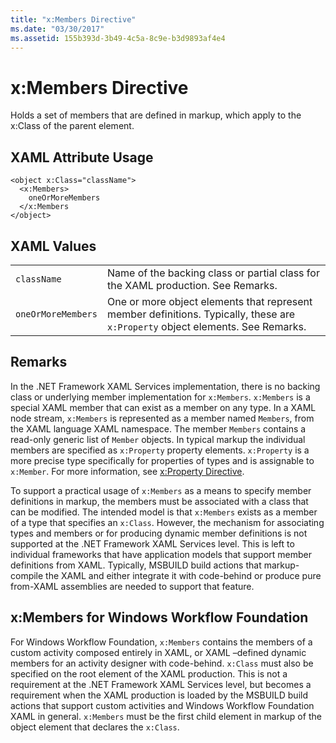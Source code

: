 ```yaml
---
title: "x:Members Directive"
ms.date: "03/30/2017"
ms.assetid: 155b393d-3b49-4c5a-8c9e-b3d9893af4e4
---
```

# x:Members Directive
Holds a set of members that are defined in markup, which apply to the x:Class of the parent element.  
  
## XAML Attribute Usage  
  
```  
<object x:Class="className">  
  <x:Members>  
    oneOrMoreMembers  
  </x:Members  
</object>  
```  
  
## XAML Values  
  
|||  
|-|-|  
|`className`|Name of the backing class or partial class for the XAML production. See Remarks.|  
|`oneOrMoreMembers`|One or more object elements that represent member definitions. Typically, these are `x:Property` object elements. See Remarks.|  
  
## Remarks  
 In the .NET Framework XAML Services implementation, there is no backing class or underlying member implementation for `x:Members`. `x:Members` is a special XAML member that can exist as a member on any type. In a XAML node stream, `x:Members` is represented as a member named `Members`, from the XAML language XAML namespace. The member `Members` contains a read-only generic list of `Member` objects. In typical markup the individual members are specified as `x:Property` property elements. `x:Property` is a more precise type specifically for properties of types and is assignable to `x:Member`. For more information, see [x:Property Directive](x-property-directive.md).  
  
 To support a practical usage of `x:Members` as a means to specify member definitions in markup, the members must be associated with a class that can be modified. The intended model is that `x:Members` exists as a member of a type that specifies an `x:Class`. However, the mechanism for associating types and members or for producing dynamic member definitions is not supported at the .NET Framework XAML Services level. This is left to individual frameworks that have application models that support member definitions from XAML. Typically, MSBUILD build actions that markup-compile the XAML and either integrate it with code-behind or produce pure from-XAML assemblies are needed to support that feature.  
  
## x:Members for Windows Workflow Foundation  
 For Windows Workflow Foundation, `x:Members` contains the members of a custom activity composed entirely in XAML, or XAML –defined dynamic members for an activity designer with code-behind. `x:Class` must also be specified on the root element of the XAML production. This is not a requirement at the .NET Framework XAML Services level, but becomes a requirement when the XAML production is loaded by the MSBUILD build actions that support custom activities and Windows Workflow Foundation XAML in general. `x:Members` must be the first child element in markup of the object element that declares the `x:Class`.
